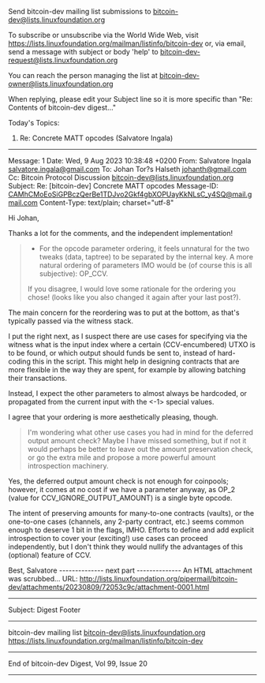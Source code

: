 Send bitcoin-dev mailing list submissions to
	bitcoin-dev@lists.linuxfoundation.org

To subscribe or unsubscribe via the World Wide Web, visit
	https://lists.linuxfoundation.org/mailman/listinfo/bitcoin-dev
or, via email, send a message with subject or body 'help' to
	bitcoin-dev-request@lists.linuxfoundation.org

You can reach the person managing the list at
	bitcoin-dev-owner@lists.linuxfoundation.org

When replying, please edit your Subject line so it is more specific
than "Re: Contents of bitcoin-dev digest..."


Today's Topics:

   1. Re: Concrete MATT opcodes (Salvatore Ingala)


----------------------------------------------------------------------

Message: 1
Date: Wed, 9 Aug 2023 10:38:48 +0200
From: Salvatore Ingala <salvatore.ingala@gmail.com>
To: Johan Tor?s Halseth <johanth@gmail.com>
Cc: Bitcoin Protocol Discussion
	<bitcoin-dev@lists.linuxfoundation.org>
Subject: Re: [bitcoin-dev] Concrete MATT opcodes
Message-ID:
	<CAMhCMoEoSiGPBczQerBe1TDJvo2Gkf4gbXOPUayKkNLsC_y4SQ@mail.gmail.com>
Content-Type: text/plain; charset="utf-8"

Hi Johan,

Thanks a lot for the comments, and the independent implementation!

> - For the opcode parameter ordering, it feels unnatural for the two
> tweaks (data, taptree) to be separated by the internal key. A more
> natural ordering of parameters IMO would be (of course this is all
> subjective):
> <data> <taptree> <internalkey> <index> <flags> OP_CCV.
>
> If you disagree, I would love some rationale for the ordering you
> chose! (looks like you also changed it again after your last post?).

The main concern for the reordering was to put <data> at the bottom,
as that's typically passed via the witness stack.

I put the <index> right next, as I suspect there are use cases for
specifying via the witness what is the input index where a certain
(CCV-encumbered) UTXO is to be found, or which output should funds
be sent to, instead of hard-coding this in the script. This might
help in designing contracts that are more flexible in the way they
are spent, for example by allowing batching their transactions.

Instead, I expect the other parameters to almost always be hardcoded,
or propagated from the current input with the <-1> special values.

I agree that your ordering is more aesthetically pleasing, though.

> I'm wondering what other use cases you had in mind for the deferred
> output amount check? Maybe I have missed something, but if not it
> would perhaps be better to leave out the amount preservation check, or
> go the extra mile and propose a more powerful amount introspection
> machinery.

Yes, the deferred output amount check is not enough for coinpools;
however, it comes at no cost if we have a <flags> parameter anyway,
as OP_2 (value for CCV_IGNORE_OUTPUT_AMOUNT) is a single byte opcode.

The intent of preserving amounts for many-to-one contracts (vaults),
or the one-to-one cases (channels, any 2-party contract, etc.) seems
common enough to deserve 1 bit in the flags, IMHO.
Efforts to define and add explicit introspection to cover your
(exciting!) use cases can proceed independently, but I don't think
they would nullify the advantages of this (optional) feature of CCV.

Best,
Salvatore
-------------- next part --------------
An HTML attachment was scrubbed...
URL: <http://lists.linuxfoundation.org/pipermail/bitcoin-dev/attachments/20230809/72053c9c/attachment-0001.html>

------------------------------

Subject: Digest Footer

_______________________________________________
bitcoin-dev mailing list
bitcoin-dev@lists.linuxfoundation.org
https://lists.linuxfoundation.org/mailman/listinfo/bitcoin-dev


------------------------------

End of bitcoin-dev Digest, Vol 99, Issue 20
*******************************************

